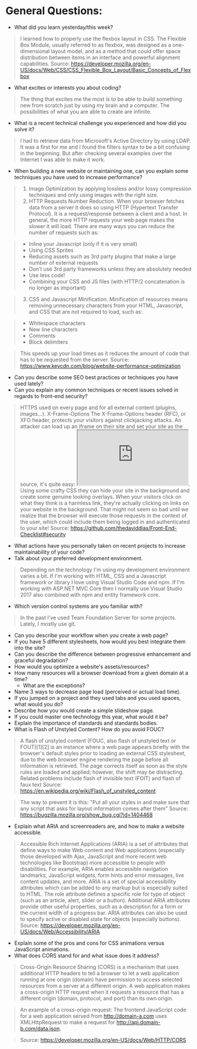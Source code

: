# General Questions:

* What did you learn yesterday/this week?
> I learned how to properly use the flexbox layout in CSS. The Flexible Box Module, usually referred to as flexbox, was designed as a one-dimensional layout model, and as a method that could offer space distribution between items in an interface and powerful alignment capabilities. Source: https://developer.mozilla.org/en-US/docs/Web/CSS/CSS_Flexible_Box_Layout/Basic_Concepts_of_Flexbox
* What excites or interests you about coding?
> The thing that excites me the most is to be able to build something new from scratch just by using my brain and a computer. The possibilities of what you are able to create are infinite.
* What is a recent technical challenge you experienced and how did you solve it?
> I had to retrieve data from Microsoft's Active Directory by using LDAP. It was a first for me and I found the filters syntax to be a bit confusing in the beginning. But after checking several examples over the Internet I was able to make it work.
* When building a new website or maintaining one, can you explain some techniques you have used to increase performance?
> 1. Image Optimization by applying lossless and/or lossy compression techniques and only using images with the right size.
> 2. HTTP Requests Number Reduction. When your browser fetches data from a server it does so using HTTP (Hypertext Transfer Protocol). It is a request/response between a client and a host. In general, the more HTTP requests your web page makes the slower it will load. There are many ways you can reduce the number of requests such as:

> * Inline your Javascript (only if it is very small)
> * Using CSS Sprites
> * Reducing assets such as 3rd party plugins that make a large number of external requests
> * Don’t use 3rd party frameworks unless they are absolutely needed
> * Use less code!
> * Combining your CSS and JS files (with HTTP/2 concatenation is no longer as important)

> 3. CSS and Javascript Minification.
> Minification of resources means removing unnecessary characters from your HTML, Javascript, and CSS that are not required to load, such as:

> * Whitespace characters
> * New line characters
> * Comments
> * Block delimiters

> This speeds up your load times as it reduces the amount of code that has to be requested from the server.
> Source: https://www.keycdn.com/blog/website-performance-optimization
* Can you describe some SEO best practices or techniques you have used lately?
* Can you explain any common techniques or recent issues solved in regards to front-end security?
> HTTPS used on every page and for all external content (plugins, images...).
> X-Frame-Options
The X-Frame-Options header (RFC), or XFO header, protects your visitors against clickjacking attacks. An attacker can load up an iframe on their site and set your site as the source, it's quite easy: <iframe src="https://scotthelme.co.uk"></iframe>. Using some crafty CSS they can hide your site in the background and create some genuine looking overlays. When your visitors click on what they think is a harmless link, they're actually clicking on links on your website in the background. That might not seem so bad until we realize that the browser will execute those requests in the context of the user, which could include them being logged in and authenticated to your site!
> Source: https://github.com/thedaviddias/Front-End-Checklist#security
* What actions have you personally taken on recent projects to increase maintainability of your code?
* Talk about your preferred development environment.
> Depending on the technology I'm using my development environment varies a bit. If I'm working with HTML, CSS and a Javascript framework or library I love using Visual Studio Code and npm. If I'm working with ASP.NET MVC Core then I normally use Visual Studio 2017 also combined with npm and entity framework core.
* Which version control systems are you familiar with?
> In the past I've used Team Foundation Server for some projects. Lately, I mostly use git.
* Can you describe your workflow when you create a web page?
* If you have 5 different stylesheets, how would you best integrate them into the site?
* Can you describe the difference between progressive enhancement and graceful degradation?
* How would you optimize a website's assets/resources?
* How many resources will a browser download from a given domain at a time?
  * What are the exceptions?
* Name 3 ways to decrease page load (perceived or actual load time).
* If you jumped on a project and they used tabs and you used spaces, what would you do?
* Describe how you would create a simple slideshow page.
* If you could master one technology this year, what would it be?
* Explain the importance of standards and standards bodies.
* What is Flash of Unstyled Content? How do you avoid FOUC?
> A flash of unstyled content (FOUC, also flash of unstyled text or FOUT)[1][2] is an instance where a web page appears briefly with the browser's default styles prior to loading an external CSS stylesheet, due to the web browser engine rendering the page before all information is retrieved. The page corrects itself as soon as the style rules are loaded and applied; however, the shift may be distracting. Related problems include flash of invisible text (FOIT) and flash of faux text
> Source: https://en.wikipedia.org/wiki/Flash_of_unstyled_content

> The way to prevent it is this: "Put all your styles in <head> and make sure that any script that asks for layout information comes after them"
> Source: https://bugzilla.mozilla.org/show_bug.cgi?id=1404468

* Explain what ARIA and screenreaders are, and how to make a website accessible.
> Accessible Rich Internet Applications (ARIA)  is a set of attributes that define ways to make Web content and Web applications (especially those developed with Ajax, JavaScript and more recent web technologies like Bootstrap) more accessible to people with disabilities. For example, ARIA enables accessible navigation landmarks, JavaScript widgets, form hints and error messages, live content updates, and more.
> ARIA is a set of special accessibility attributes which can be added to any markup but is especially suited to HTML. The role attribute defines a specific role for type of object (such as an article, alert, slider or a button). Additional ARIA attributes provide other useful properties, such as a description for a form or the current width of a progress bar. ARIA attributes can also be used to specify active or disabled state for objects (especially buttons).
> Source: https://developer.mozilla.org/en-US/docs/Web/Accessibility/ARIA
* Explain some of the pros and cons for CSS animations versus JavaScript animations.
* What does CORS stand for and what issue does it address?
> Cross-Origin Resource Sharing (CORS) is a mechanism that uses additional HTTP headers to tell a browser to let a web application running at one origin (domain) have permission to access selected resources from a server at a different origin. A web application makes a cross-origin HTTP request when it requests a resource that has a different origin (domain, protocol, and port) than its own origin.

> An example of a cross-origin request: The frontend JavaScript code for a web application served from http://domain-a.com uses XMLHttpRequest to make a request for http://api.domain-b.com/data.json.

> Source: https://developer.mozilla.org/en-US/docs/Web/HTTP/CORS
